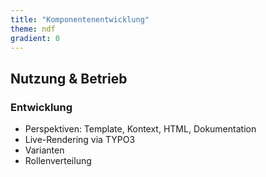 ```yaml
---
title: "Komponentenentwicklung"
theme: ndf
gradient: 0
---
```

## Nutzung & Betrieb

### Entwicklung

- Perspektiven: Template, Kontext, HTML, Dokumentation
- Live-Rendering via TYPO3
- Varianten
- Rollenverteilung

